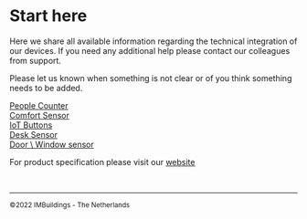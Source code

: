 # Start here

Here we share all available information regarding the technical integration of our devices.
If you need any additional help please contact our colleagues from support.

Please let us known when something is not clear or of you think something needs to be added.

[People Counter](./reference-guide/people-counter/README.md)\
[Comfort Sensor]()\
[IoT Buttons]()\
[Desk Sensor]()\
[Door \ Window sensor]()

For product specification please visit our [website](https://www.imbuildings.com)

<br>

---
<small>&copy;2022 IMBuildings - The Netherlands</small>
